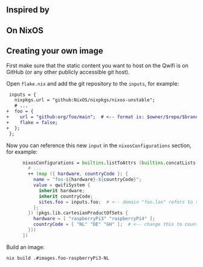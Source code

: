 ## Inspired by



## On NixOS


## Creating your own image

First make sure that the static content you want to host on the Qwifi is on
GitHub (or any other publicly accessible git host).

Open `flake.nix` and add the git repository to the `inputs`, for example:

```diff
 inputs = {
   nixpkgs.url = "github:NixOS/nixpkgs/nixos-unstable";
   # ...
+  foo = {
+    url = "github:org/foo/main";  # <-- format is: $owner/$repo/$branch
+    flake = false;
+  };
 };
```

Now you can reference this new `input` in the `nixosConfigurations` section, for example:

```nix
      nixosConfigurations = builtins.listToAttrs (builtins.concatLists [
        # ...
        ++ (map ({ hardware, countryCode }: {
          name = "foo-${hardware}-${countryCode}";
          value = qwifiSystem {
            inherit hardware;
            inherit countryCode;
            sites.foo = inputs.foo;  # <-- domain "foo.lan" refers to static content in input.
          };
        }) (pkgs.lib.cartesianProductOfSets {
          hardware = [ "raspberryPi3" "raspberryPi4" ];
          countryCode = [ "NL" "DE" "GH" ];  # <-- change this to countries Pi will be in.
        }))
      ])
```

Build an image:

```bash
nix build .#images.foo-raspberryPi3-NL
```
